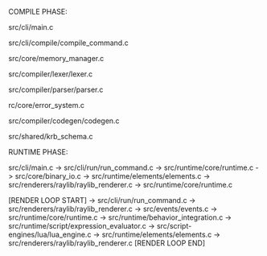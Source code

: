 COMPILE PHASE:

src/cli/main.c

src/cli/compile/compile_command.c 

src/core/memory_manager.c

src/compiler/lexer/lexer.c 

src/compiler/parser/parser.c 

rc/core/error_system.c 

src/compiler/codegen/codegen.c 

src/shared/krb_schema.c


RUNTIME PHASE:

src/cli/main.c -> src/cli/run/run_command.c -> src/runtime/core/runtime.c -> src/core/binary_io.c -> src/runtime/elements/elements.c -> src/renderers/raylib/raylib_renderer.c -> src/runtime/core/runtime.c

[RENDER LOOP START]
    -> src/cli/run/run_command.c
    -> src/renderers/raylib/raylib_renderer.c
    -> src/events/events.c
    -> src/runtime/core/runtime.c
    -> src/runtime/behavior_integration.c
    -> src/runtime/script/expression_evaluator.c
    -> src/script-engines/lua/lua_engine.c
    -> src/runtime/elements/elements.c
    -> src/renderers/raylib/raylib_renderer.c
[RENDER LOOP END]